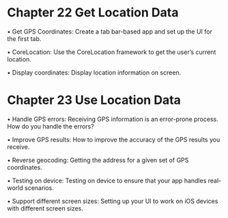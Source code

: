 # Chapter 22 Get Location Data
• Get GPS Coordinates: Create a tab bar-based app and set up the UI for the first tab.

• CoreLocation: Use the CoreLocation framework to get the user’s current location.

• Display coordinates: Display location information on screen.

# Chapter 23 Use Location Data

• Handle GPS errors: Receiving GPS information is an error-prone process. How do you handle the errors?

• Improve GPS results: How to improve the accuracy of the GPS results you receive.

• Reverse geocoding: Getting the address for a given set of GPS coordinates.

• Testing on device: Testing on device to ensure that your app handles real-world
scenarios.

• Support different screen sizes: Setting up your UI to work on iOS devices with different screen sizes.
